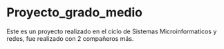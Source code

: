 # Proyecto_grado_medio
Este es un proyecto realizado en el ciclo de Sistemas Microinformaticos y redes, fue realizado con 2 compañeros más.
